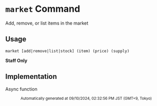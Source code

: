 # `market` Command

Add, remove, or list items in the market

## Usage

```
market [add|remove|list|stock] (item) (price) (supply)
```


**Staff Only**

## Implementation

Async function

<div align="center"><sub>Automatically generated at 09/10/2024, 02:32:56 PM JST (GMT+9, Tokyo)</sub></div>